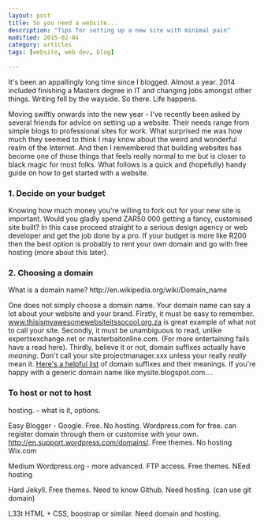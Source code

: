 ```yaml
---
layout: post
title: So you need a website...
description: "Tips for setting up a new site with minimal pain"
modified: 2015-02-04
category: articles
tags: [website, web dev, blog]
 
---
```

<p>It's been an appallingly long time since I blogged. Almost a year. 2014 included finishing a Masters degree in IT and changing jobs amongst other things. Writing fell by the wayside. So there. Life happens. </p>

<p>Moving swiftly onwards into the new year - I've recently been asked by several friends for advice on setting up a website. Their needs range from simple blogs to professional sites for work. What surprised me was how much they seemed to think I may know about the weird and wonderful realm of the Internet. And then I remembered that building websites has become one of those things that feels really normal to me but is closer to black magic for most folks. What follows is a quick and (hopefully) handy guide on how to get started with a website.</p>

<h3>1. Decide on your budget</h3>
<p>Knowing how much money you're willing to fork out for your new site is important. Would you gladly spend ZAR50 000 getting a fancy, customised site built? In this case proceed straight to a serious design agency or web developer and get the job done by a pro. If your budget is more like R200 then the best option is probably to rent your own domain and go with free hosting (more about this later).</p>

<h3>2. Choosing a domain</h3>
<p>
What is a domain name? http://en.wikipedia.org/wiki/Domain_name

One does not simply choose a domain name. Your domain name can say a lot about your website and your brand. Firstly, it must be easy to remember. www.thisismyawesomewebsiteitssocool.org.za is great example of what not to call your site. Secondly, it must be unambiguous to read, unlike expertsexchange.net or masterbaitonline.com. (For more entertaining fails have a <a href="http://www.boredpanda.com/worst-domain-names/"></a>read here</a>). Thirdly, believe it or not, domain suffixes actually have <i>meaning</i>. Don't call your site projectmanager.xxx unless your really <i>really</i> mean it. <a href="http://www.computerhope.com/jargon/num/domains.htm">Here's a helpful list</a> of domain suffixes and their meanings. If you're happy with a generic domain name like mysite.blogspot.com....</p>

<h3>To host or not to host</h3>
hosting. - what is it, options. 

Easy
Blogger - Google. Free. No hosting. 
Wordpress.com for free. can register domain through them or customise with your own. http://en.support.wordpress.com/domains/. Free themes.
No hosting
Wix.com


Medium
Wordpress.org - more advanced. FTP access. Free themes. NEed hosting

Hard
Jekyll. Free themes. Need to know Github. Need hosting. (can use git domain)

L33t
HTML + CSS, boostrap or similar. Need domain and hosting.

